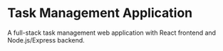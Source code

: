 # Task Management Application
A full-stack task management web application with React frontend and Node.js/Express backend.
